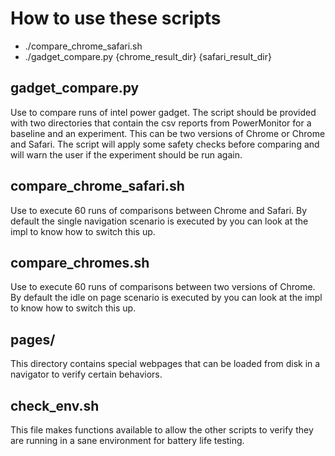 # How to use these scripts
* ./compare_chrome_safari.sh
* ./gadget_compare.py {chrome_result_dir} {safari_result_dir}

## gadget_compare.py
Use to compare runs of intel power gadget. The script should be provided with two directories that contain the csv reports from PowerMonitor for a baseline and an experiment. This can be two versions of Chrome or Chrome and Safari. The script will apply some safety checks before comparing and will warn the user if the experiment should be run again.

## compare_chrome_safari.sh
Use to execute 60 runs of comparisons between Chrome and Safari. By default the single navigation scenario is executed by you can look at the impl to know how to switch this up.

## compare_chromes.sh
Use to execute 60 runs of comparisons between two versions of Chrome. By default the idle on page scenario is executed by you can look at the impl to know how to switch this up.

## pages/
This directory contains special webpages that can be loaded from disk in a navigator to verify certain behaviors.

## check_env.sh
This file makes functions available to allow the other scripts to verify they are running in a sane environment for battery life testing.
